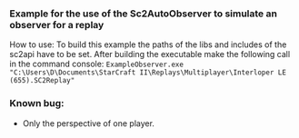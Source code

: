 ### Example for the use of the Sc2AutoObserver to simulate an observer for a replay

How to use:
To build this example the paths of the libs and includes of the sc2api have to be set. After building the executable make the following call in the command console:
`ExampleObserver.exe "C:\Users\D\Documents\StarCraft II\Replays\Multiplayer\Interloper LE (655).SC2Replay"`

### Known bug:
* Only the perspective of one player.